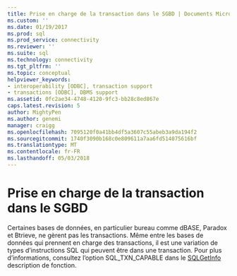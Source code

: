 ```yaml
---
title: Prise en charge de la transaction dans le SGBD | Documents Microsoft
ms.custom: ''
ms.date: 01/19/2017
ms.prod: sql
ms.prod_service: connectivity
ms.reviewer: ''
ms.suite: sql
ms.technology: connectivity
ms.tgt_pltfrm: ''
ms.topic: conceptual
helpviewer_keywords:
- interoperability [ODBC], transaction support
- transactions [ODBC], DBMS support
ms.assetid: 0fc2ae34-4748-4120-9fc3-bb28c8ed867e
caps.latest.revision: 5
author: MightyPen
ms.author: genemi
manager: craigg
ms.openlocfilehash: 7095120f0a41bb4df5a3607c55abeb3a9da194f2
ms.sourcegitcommit: 1740f3090b168c0e809611a7aa6fd514075616bf
ms.translationtype: MT
ms.contentlocale: fr-FR
ms.lasthandoff: 05/03/2018
---
```

# <a name="transaction-support-in-dbmss"></a>Prise en charge de la transaction dans le SGBD
Certaines bases de données, en particulier bureau comme dBASE, Paradox et Btrieve, ne gèrent pas les transactions. Même entre les bases de données qui prennent en charge des transactions, il est une variation de types d’instructions SQL qui peuvent être dans une transaction. Pour plus d’informations, consultez l’option SQL_TXN_CAPABLE dans le [SQLGetInfo](../../../odbc/reference/syntax/sqlgetinfo-function.md) description de fonction.
